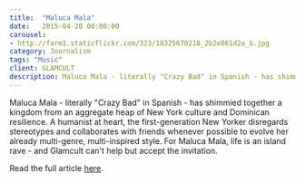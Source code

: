 ```yaml
---
title:  "Maluca Mala"
date:   2015-04-20 00:00:00
carousel:
- http://farm1.staticflickr.com/323/18325670218_2b2e061d2a_b.jpg
category: Journalism
tags: "Music"
client: GLAMCULT
description: Maluca Mala - literally "Crazy Bad" in Spanish - has shimmied together a kingdom from an aggregate heap of New York culture and Dominican resilience. A humanist at heart, the first-generation ...
---
```

Maluca Mala - literally "Crazy Bad" in Spanish - has shimmied together a kingdom from an aggregate heap of New York culture and Dominican resilience. A humanist at heart, the first-generation New Yorker disregards stereotypes and collaborates with friends whenever possible to evolve her already multi-genre, multi-inspired style. For Maluca Mala, life is an island rave - and Glamcult can't help but accept the invitation.

Read the full article [here](http://issuu.com/glamcult/docs/gc_digitaal_page/27?e=0).




